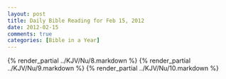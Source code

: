 ```yaml
---
layout: post
title: Daily Bible Reading for Feb 15, 2012
date: 2012-02-15
comments: true
categories: [Bible in a Year]
---
```

{% render_partial ../KJV/Nu/8.markdown %}
{% render_partial ../KJV/Nu/9.markdown %}
{% render_partial ../KJV/Nu/10.markdown %}
